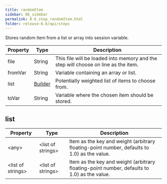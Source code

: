 ```yaml
---
title: randomItem
sidebar: 06_sidebar
permalink: 0.6_step_randomItem.html
folder: release-0.6/api/steps
---
```


Stores random item from a list or array into session variable. 

| Property | Type | Description |
| ------- | ------- | -------- |
| file | String | This file will be loaded into memory and the step will choose on line as the item.  |
| fromVar | String | Variable containing an array or list.  |
| list | [Builder](#list) | Potentially weighted list of items to choose from.  |
| toVar | String | Variable where the chosen item should be stored.  |

## list

| Property | Type | Description |
| ------- | ------- | ------- |
| &lt;any&gt; | &lt;list of strings&gt; | Item as the key and weight (arbitrary floating-point number, defaults to 1.0) as the value.  |
| &lt;list of strings&gt; | &lt;list of strings&gt; | Item as the key and weight (arbitrary floating-point number, defaults to 1.0) as the value.  |

